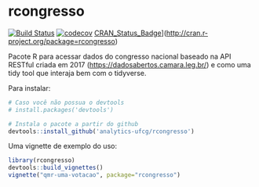 # rcongresso

[![Build Status](https://travis-ci.org/analytics-ufcg/rcongresso.svg?branch=master)](https://travis-ci.org/analytics-ufcg/rcongresso)
[![codecov](https://codecov.io/gh/analytics-ufcg/rcongresso/branch/master/graph/badge.svg)](https://codecov.io/gh/analytics-ufcg/rcongresso)
[CRAN\_Status\_Badge](http://www.r-pkg.org/badges/version/rcongresso)](http://cran.r-project.org/package=rcongresso)

Pacote R para acessar dados do congresso nacional baseado na API RESTful criada em 2017 (https://dadosabertos.camara.leg.br/) e como uma tidy tool que interaja bem com o tidyverse.

Para instalar:

```R
# Caso você não possua o devtools
# install.packages('devtools')

# Instala o pacote a partir do github
devtools::install_github('analytics-ufcg/rcongresso')
```

Uma vignette de exemplo do uso:

```R
library(rcongresso)
devtools::build_vignettes()
vignette("qmr-uma-votacao", package="rcongresso")
```
